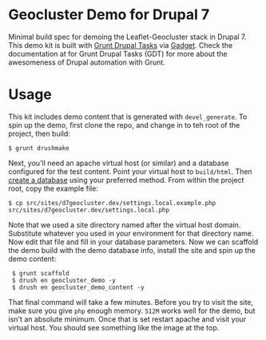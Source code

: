 # Geocluster Demo for Drupal 7

Minimal build spec for demoing the Leaflet-Geocluster stack in Drupal 7. This demo kit is built with [Grunt Drupal Tasks](https://github.com/phase2/grunt-drupal-tasks) via [Gadget](https://github.com/phase2/generator-gadget). Check the documentation at for Grunt Drupal Tasks (GDT) for more about the awesomeness of Drupal automation with Grunt.

# Usage

This kit includes demo content that is generated with `devel_generate`. To spin up the demo, first clone the repo, and change in to teh root of the project, then build:

    $ grunt drushmake

Next, you'll need an apache virtual host (or similar) and a database configured for the test content. Point your virtual host to `build/html`. Then [create a database](https://www.drupal.org/documentation/install/create-database) using your preferred method. From within the project root, copy the example file:

    $ cp src/sites/d7geocluster.dev/settings.local.example.php src/sites/d7geocluster.dev/settings.local.php
    
Note that we used a site directory named after the virtual host domain. Substitute whatever you used in your environment for that directory name. Now edit that file and fill in your database parameters. Now we can scaffold the demo build with the demo database info, install the site and spin up the demo content:

     $ grunt scaffold
     $ drush en geocluster_demo -y
     $ drush en geocluster_demo_content -y

That final command will take a few minutes. Before you try to visit the site, make sure you give `php` enough memory. `512M` works well for the demo, but isn't an absolute minimum. Once that is set restart apache and visit your virtual host. You should see something like the image at the top.

